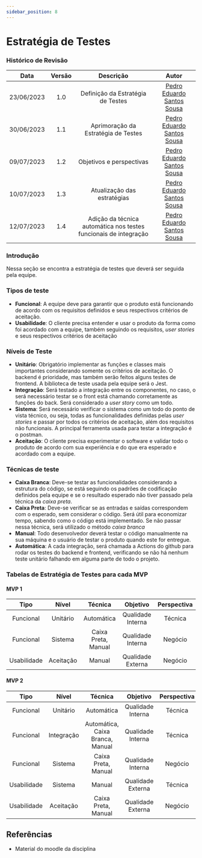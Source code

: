 ```yaml
---
sidebar_position: 8
---
```


# Estratégia de Testes
### **Histórico de Revisão**

|**Data**|**Versão**|**Descrição**|**Autor**|
|:------:|:--------:|:-----------:|:-------:|
| 23/06/2023 | 1.0 | Definição da Estratégia de Testes| [Pedro Eduardo Santos Sousa](https://github.com/PedroEduardoSS)|
| 30/06/2023 | 1.1 | Aprimoração da Estratégia de Testes| [Pedro Eduardo Santos Sousa](https://github.com/PedroEduardoSS)|
| 09/07/2023 | 1.2 | Objetivos e perspectivas| [Pedro Eduardo Santos Sousa](https://github.com/PedroEduardoSS)|
| 10/07/2023 | 1.3 | Atualização das estratégias| [Pedro Eduardo Santos Sousa](https://github.com/PedroEduardoSS)|
| 12/07/2023 | 1.4 | Adição da técnica automática nos testes funcionais de integração| [Pedro Eduardo Santos Sousa](https://github.com/PedroEduardoSS)|

### Introdução
Nessa seção se encontra a estratégia de testes que deverá ser seguida pela equipe.

### Tipos de teste
- **Funcional**: A equipe deve  para garantir que o produto está funcionando de acordo com os requisitos definidos e seus respectivos critérios de aceitação.
- **Usabilidade**: O cliente precisa entender e usar o produto da forma como foi acordado com a equipe, também seguindo os requisitos, *user stories* e seus respectivos critérios de aceitação

### Níveis de Teste 
- **Unitário**: Obrigatório implementar as funções e classes mais importantes considerando somente os critérios de aceitação. O backend é prioridade, mas também serão feitos alguns testes de frontend. A biblioteca de teste usada pela equipe será o Jest.
- **Integração**: Será testado a integração entre os componentes, no caso, o será necessário testar se o front está chamando corretamente as funções do back. Será considerado a *user story* como um todo.
- **Sistema**: Será necessário verificar o sistema como um todo do ponto de vista técnico, ou seja, todas as funcionalidades definidas pelas *user stories* e passar por todos os critérios de aceitação, além dos requisitos não funcionais. A principal ferramenta usada para testar a integração é o postman.
- **Aceitação**: O cliente precisa experimentar o software e validar todo o produto de acordo com sua experiência e do que era esperado e acordado com a equipe.

### Técnicas de teste
- **Caixa Branca**: Deve-se testar as funcionalidades considerando a estrutura do código, se está seguindo os padrões de codificação definidos pela equipe e se o resultado esperado não tiver passado pela técnica da *caixa preta*.
- **Caixa Preta**: Deve-se verificar se as entradas e saídas correspondem com o esperado, sem considerar o código. Será útil para economizar tempo, sabendo como o código está implementado. Se não passar nessa técnica, será utilizado o método *caixa branca* 
- **Manual**: Todo desenvolvedor deverá testar o código manualmente na sua máquina e o usuário de testar o produto quando este for entregue.
- **Automática**: A cada integração, será chamada a Actions do github para rodar os testes do backend e frontend, verificando se não há nenhum teste unitário falhando em alguma parte de todo o projeto.

### Tabelas de Estratégia de Testes para cada MVP

#### MVP 1
|       Tipo      |    Nível   |    Técnica   |      Objetivo     | Perspectiva |
|:---------------:|:----------:|:------------:|:-----------------:|:-----------:|
|    Funcional    |  Unitário  |  Automática  | Qualidade Interna |   Técnica   |
|    Funcional    |   Sistema  |  Caixa Preta, Manual | Qualidade Interna |   Negócio   |
|   Usabilidade   |  Aceitação |    Manual    | Qualidade Externa |   Negócio   |

#### MVP 2
|       Tipo      |    Nível   |    Técnica   |      Objetivo     | Perspectiva |
|:---------------:|:----------:|:------------:|:-----------------:|:-----------:|
|    Funcional    |  Unitário  |  Automática  | Qualidade Interna |   Técnica   |
|    Funcional    | Integração | Automática, Caixa Branca, Manual | Qualidade Interna |   Técnica   |
|    Funcional    |   Sistema  | Caixa Preta, Manual | Qualidade Interna |   Negócio   |
|   Usabilidade   |   Sistema  |  Manual    | Qualidade Externa |   Técnica   |
|   Usabilidade   |  Aceitação | Caixa Preta, Manual    | Qualidade Externa |   Negócio   |

## Referências 
- Material do moodle da disciplina